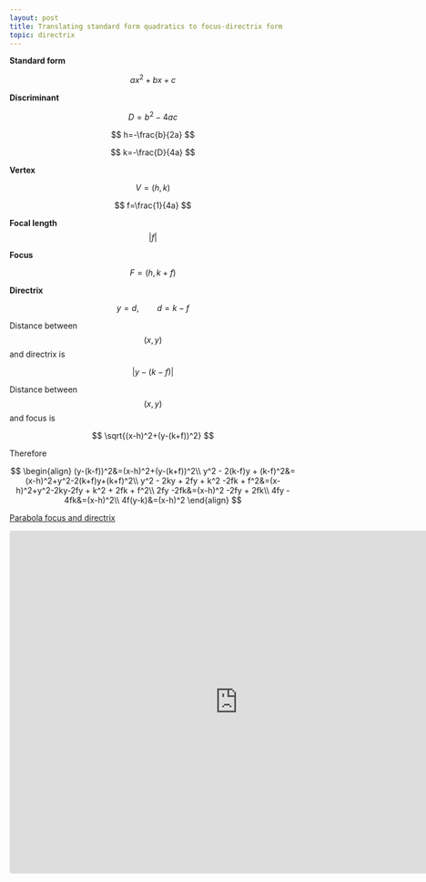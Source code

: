 ```yaml
---
layout: post
title: Translating standard form quadratics to focus-directrix form
topic: directrix
---
```


**Standard form**

$$
ax^2+bx+c
$$

**Discriminant**

$$
D=b^2-4ac
$$

$$
h=-\frac{b}{2a}
$$

$$
k=-\frac{D}{4a}
$$

**Vertex**

$$
V=(h,k)
$$



$$
f=\frac{1}{4a}
$$

**Focal length** $$\vert f \vert$$

**Focus**

$$
F=(h,k+f)
$$

**Directrix**

$$
y=d, \qquad d=k-f
$$

Distance between $$(x,y)$$ and directrix is

$$
|y-(k-f)|
$$

Distance between $$(x,y)$$ and focus is

$$
\sqrt{(x-h)^2+(y-(k+f))^2}
$$



Therefore

$$
\begin{align}
(y-(k-f))^2&=(x-h)^2+(y-(k+f))^2\\
y^2 - 2(k-f)y + (k-f)^2&=(x-h)^2+y^2-2(k+f)y+(k+f)^2\\
y^2 - 2ky + 2fy + k^2 -2fk + f^2&=(x-h)^2+y^2-2ky-2fy + k^2 + 2fk + f^2\\
2fy -2fk&=(x-h)^2 -2fy + 2fk\\
4fy - 4fk&=(x-h)^2\\
4f(y-k)&=(x-h)^2
\end{align}
$$


[Parabola focus and directrix](https://www.geogebra.org/calculator/phhw4fmu)

<iframe src="https://www.geogebra.org/calculator/phhw4fmu?embed" width="800" height="600" allowfullscreen style="border: 1px solid #e4e4e4;border-radius: 4px;" frameborder="0"></iframe>